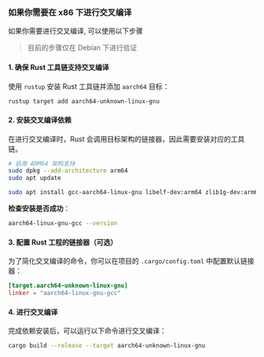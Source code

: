 ### 如果你需要在 x86 下进行交叉编译
如果你需要进行交叉编译, 可以使用以下步骤

> 目前的步骤仅在 Debian 下进行验证

#### 1. 确保 Rust 工具链支持交叉编译
使用 `rustup` 安装 Rust 工具链并添加 `aarch64` 目标：
```bash
rustup target add aarch64-unknown-linux-gnu
```

#### 2. 安装交叉编译依赖
在进行交叉编译时，Rust 会调用目标架构的链接器，因此需要安装对应的工具链。

```bash
# 启用 ARM64 架构支持
sudo dpkg --add-architecture arm64
sudo apt update

sudo apt install gcc-aarch64-linux-gnu libelf-dev:arm64 zlib1g-dev:arm64
```

**检查安装是否成功**：
```bash
aarch64-linux-gnu-gcc --version
```

#### 3. 配置 Rust 工程的链接器（可选）
为了简化交叉编译的命令，你可以在项目的 `.cargo/config.toml` 中配置默认链接器：

```toml
[target.aarch64-unknown-linux-gnu]
linker = "aarch64-linux-gnu-gcc"
```

#### 4. 进行交叉编译
完成依赖安装后，可以运行以下命令进行交叉编译：

```bash
cargo build --release --target aarch64-unknown-linux-gnu
```

